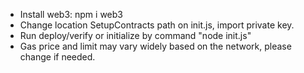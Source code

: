 + Install web3: npm i web3
+ Change location SetupContracts path on init.js, import private key.
+ Run deploy/verify or initialize by command "node init.js"
+ Gas price and limit may vary widely based on the network, please change if needed.
